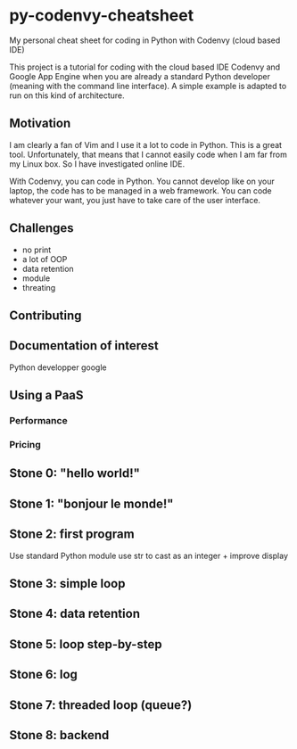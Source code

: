 py-codenvy-cheatsheet
=====================

My personal cheat sheet for coding in Python with Codenvy (cloud based IDE)

This project is a tutorial for coding with the cloud based IDE Codenvy and Google App Engine when you are already a standard Python developer (meaning with the command line interface). A simple example is adapted to run on this kind of architecture.

## Motivation

I am clearly a fan of Vim and I use it a lot to code in Python. This is a great tool. Unfortunately, that means that I cannot easily code when I am far from my Linux box. So I have investigated online IDE.

With Codenvy, you can code in Python. You cannot develop like on your laptop, the code has to be managed in a web framework. You can code whatever your want, you just have to take care of the user interface.

## Challenges

+ no print
+ a lot of OOP
+ data retention
+ module
+ threating

## Contributing

## Documentation of interest

Python developper google

## Using a PaaS

### Performance

### Pricing

## Stone 0: "hello world!"

## Stone 1: "bonjour le monde!"

## Stone 2: first program

Use standard Python module
use str to cast as an integer + improve display

## Stone 3: simple loop

## Stone 4: data retention

## Stone 5: loop step-by-step

## Stone 6: log

## Stone 7: threaded loop (queue?)

## Stone 8: backend

[paas]: http://en.wikipedia.org/wiki/Platform_as_a_service
